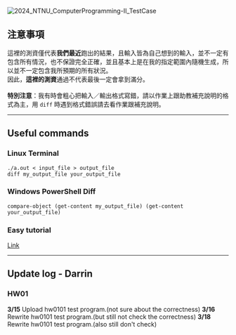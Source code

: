 ![2024_NTNU_ComputerProgramming-II_TestCase](https://socialify.git.ci/Darrin-Lin/2024_NTNU_ComputerProgramming-II_TestCase/image?description=1&descriptionEditable=2024%E7%A8%8B%E8%A8%AD%E4%BA%8C%E6%B8%AC%E8%B3%87%0A&font=Rokkitt&language=1&name=1&pattern=Floating%20Cogs&theme=Light)
## 注意事項
這裡的測資僅代表**我們最近**跑出的結果，且輸入皆為自己想到的輸入，並不一定有包含所有情況，也不保證完全正確，並且基本上是在我的指定範圍內隨機生成，所以並不一定包含我所預期的所有狀況。<br>
因此，**這裡的測資**通過不代表最後一定會拿到滿分。<br><br>
**特別注意**：我有時會粗心把輸入／輸出格式寫錯，請以作業上跟助教補充說明的格式為主，用 `diff` 時遇到格式錯誤請去看作業跟補充說明。

---

## Useful commands

### Linux Terminal
```shell
./a.out < input_file > output_file
diff my_output_file your_output_file
```

### Windows PowerShell Diff
```shell
compare-object (get-content my_output_file) (get-content your_output_file)
```

### Easy tutorial

[Link](https://hackmd.io/@vUfMCtPkSZewQjrjIwuJgg/HyiJvee-p)

---

## Update log - Darrin

### HW01

**3/15** Upload hw0101 test program.(not sure about the correctness)
**3/16** Rewrite hw0101 test program.(but still not check the correctness)
**3/18** Rewrite hw0101 test program.(also still don't check)
